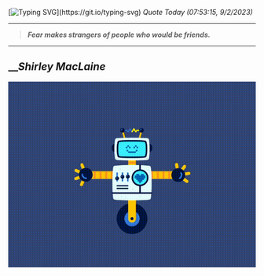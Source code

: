 [![Typing SVG](https://readme-typing-svg.herokuapp.com?font=Press+Start+2P&color=C2F784&size=35&width=900&height=100&lines=Hello+World%2C+I'm+Hung+!)](https://git.io/typing-svg) 
_Quote Today (07:53:15, 9/2/2023)_
___
>**_Fear makes strangers of people who would be friends._**
___

## __**_Shirley MacLaine_**

![RobotDance](src/assets/images/robot-dancing-dribble.gif?style=center)
